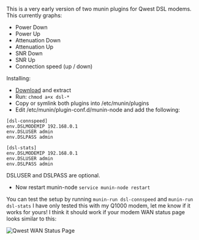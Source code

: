 This is a very early version of two munin plugins for Qwest DSL modems. This currently graphs:

* Power Down
* Power Up
* Attenuation Down
* Attenuation Up
* SNR Down
* SNR Up
* Connection speed (up / down)

Installing:

* [Download](http://github.com/icedrake/qwest-dsl-munin/tarball/master) and extract
* Run: `chmod a+x dsl-*`
* Copy or symlink both plugins into /etc/munin/plugins
* Edit /etc/munin/plugin-conf.d/munin-node and add the following:
```
[dsl-connspeed]
env.DSLMODEMIP 192.168.0.1
env.DSLUSER admin
env.DSLPASS admin

[dsl-stats]
env.DSLMODEMIP 192.168.0.1
env.DSLUSER admin
env.DSLPASS admin
```
DSLUSER and DSLPASS are optional.

* Now restart munin-node `service munin-node restart`

You can test the setup by running  `munin-run dsl-connspeed` and `munin-run dsl-stats`
I have only tested this with my Q1000 modem, let me know if it works for yours! I think it should work if your modem WAN status page looks similar to this:

![Qwest WAN Status Page](http://www.mandrake.us/qwest-wan-status2.jpg)


